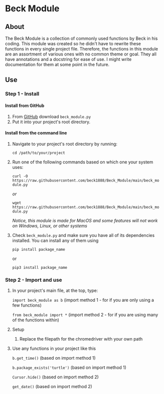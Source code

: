 # Beck Module

## About
The Beck Module is a collection of commonly used functions by Beck in his coding. This module was created so he didn't have to rewrite these functions in every single project file. Therefore, the functions in this module are an assortment of various ones with no common theme or goal. They all have annotations and a docstring for ease of use. I might write documentation for them at some point in the future.

## Use

### Step 1 - Install

#### Install from GitHub
1. From [GitHub](https://github.com/beck1888/Beck_Module)  download `beck_module.py` 
2. Put it into your project's root directory.

#### Install from the command line
1. Navigate to your project's root directory by running: 
    
    `cd /path/to/your/project`


2. Run one of the following commands based on which one your system uses:

    `curl -O https://raw.githubusercontent.com/beck1888/Beck_Module/main/beck_module.py`

    *or*

    `wget https://raw.githubusercontent.com/beck1888/Beck_Module/main/beck_module.py`

    *Notice, this module is made for MacOS and some features will not work on Windows, Linux, or other systems*

3. Check `beck_module.py` and make sure you have all of its dependencies installed. You can install any of them using 

    `pip install package_name`

    or

    `pip3 install package_name`

### Step 2 - Import and use

1. In your project's main file, at the top, type:

    `import beck_module as b` (import method 1 - for if you are only using a few functions)

    `from beck_module import *` (import method 2 - for if you are using many of the functions within)

2. Setup

    1. Replace the filepath for the chromedriver with your own path

3. Use any functions in your project like this

    `b.get_time()` (based on import method 1)

    `b.package_exists('turtle')` (based on import method 1)

    `Cursor.hide()` (based on import method 2)

    `get_date()` (based on import method 2)
